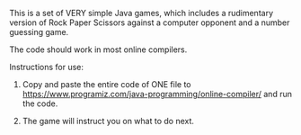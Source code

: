 This is a set of VERY simple Java games, which includes a rudimentary version of Rock Paper Scissors against a computer opponent and a number guessing game.

The code should work in most online compilers.

Instructions for use:
1. Copy and paste the entire code of ONE file to https://www.programiz.com/java-programming/online-compiler/ and run the code.

2. The game will instruct you on what to do next.